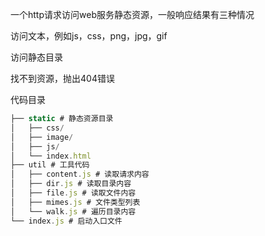 一个http请求访问web服务静态资源，一般响应结果有三种情况

访问文本，例如js，css，png，jpg，gif

访问静态目录

找不到资源，抛出404错误

代码目录

```js
├── static # 静态资源目录
│   ├── css/
│   ├── image/
│   ├── js/
│   └── index.html
├── util # 工具代码
│   ├── content.js # 读取请求内容
│   ├── dir.js # 读取目录内容
│   ├── file.js # 读取文件内容
│   ├── mimes.js # 文件类型列表
│   └── walk.js # 遍历目录内容
└── index.js # 启动入口文件
```
